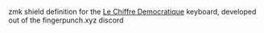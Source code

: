 zmk shield definition for the [Le Chiffre Democratique](https://github.com/the-democratic-ergo-keyboard/Le-Chiffre-Keyboard) keyboard, developed out of the fingerpunch.xyz discord
